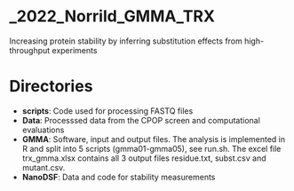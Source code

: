 # _2022_Norrild_GMMA_TRX
Increasing protein stability by inferring substitution effects from high-throughput experiments

# Directories

- **scripts**: Code used for processing FASTQ files
- **Data**: Processsed data from the CPOP screen and computational evaluations
- **GMMA**: Software, input and output files. The analysis is implemented in R and split into 5 scripts (gmma01-gmma05), see run.sh. The excel file trx_gmma.xlsx contains all 3 output files residue.txt, subst.csv and mutant.csv.
- **NanoDSF**: Data and code for stability measurements
